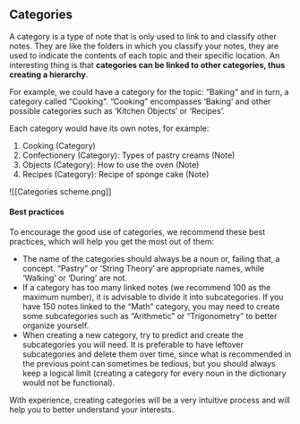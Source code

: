 ## Categories 
A category is a type of note that is only used to link to and classify other notes. They are like the folders in which you classify your notes, they are used to indicate the contents of each topic and their specific location. An interesting thing is that **categories can be linked to other categories, thus creating a hierarchy**. 

For example, we could have a category for the topic: “Baking” and in turn, a category called “Cooking”. “Cooking” encompasses ‘Baking’ and other possible categories such as ‘Kitchen Objects’ or ‘Recipes’. 

Each category would have its own notes, for example: 
1. Cooking (Category) 
2. Confectionery (Category): Types of pastry creams (Note) 
3. Objects (Category): How to use the oven (Note) 
4. Recipes (Category): Recipe of sponge cake (Note)

![[Categories scheme.png]]

#### Best practices
To encourage the good use of categories, we recommend these best practices, which will help you get the most out of them:

- The name of the categories should always be a noun or, failing that, a concept. “Pastry” or ‘String Theory’ are appropriate names, while ‘Walking’ or ‘During’ are not.
- If a category has too many linked notes (we recommend 100 as the maximum number), it is advisable to divide it into subcategories. If you have 150 notes linked to the “Math” category, you may need to create some subcategories such as “Arithmetic” or “Trigonometry” to better organize yourself.
- When creating a new category, try to predict and create the subcategories you will need. It is preferable to have leftover subcategories and delete them over time, since what is recommended in the previous point can sometimes be tedious, but you should always keep a logical limit (creating a category for every noun in the dictionary would not be functional). 

With experience, creating categories will be a very intuitive process and will help you to better understand your interests.